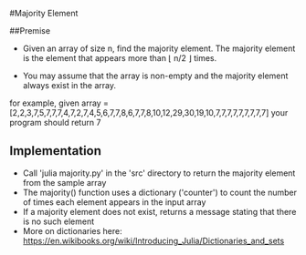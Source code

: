 #Majority Element

##Premise

-	Given an array of size n, find the majority element. The majority element is the element that appears more than ⌊ n/2 ⌋ times.

-	You may assume that the array is non-empty and the majority element always exist in the array.

for example, given array = [2,2,3,7,5,7,7,7,4,7,2,7,4,5,6,7,7,8,6,7,7,8,10,12,29,30,19,10,7,7,7,7,7,7,7,7,7] your program should return 7


## Implementation

- Call 'julia majority.py' in the 'src' directory to return the majority element from the sample array
- The majority() function uses a dictionary ('counter') to count the number of times each element appears in the input array
- If a majority element does not exist, returns a message stating that there is no such element
- More on dictionaries here: https://en.wikibooks.org/wiki/Introducing_Julia/Dictionaries_and_sets
